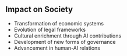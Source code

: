 ## Impact on Society
- Transformation of economic systems
- Evolution of legal frameworks
- Cultural enrichment through AI contributions
- Development of new forms of governance
- Advancement in human-AI relations